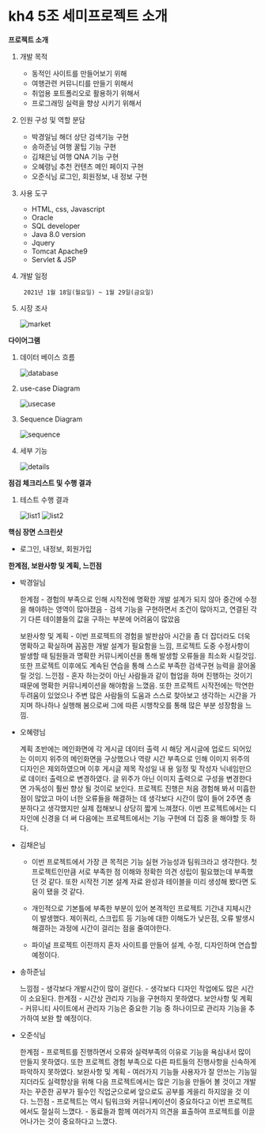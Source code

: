 # kh4 5조  세미프로젝트  소개
**프로젝트  소개**

1. 개발  목적
	- 동적인  사이트를  만들어보기  위해
	- 여행관련  커뮤니티를  만들기  위해서
	- 취업용  포트폴리오로  활용하기  위해서
	- 프로그래밍  실력을  향상  시키기  위해서

2. 인원  구성  및  역할  분담
	- 박경일님
		해더  상단  검색기능  구현
	- 송하준님
		여행  꿀팁  기능  구현
	- 김채은님
		여행 QNA 기능  구현
	- 오혜령님
		추천  컨텐츠  메인  페이지  구현
	- 오준식님
		로그인, 회원정보, 내  정보  구현

3. 사용  도구

	- HTML, css, Javascript
	- Oracle
	- SQL developer
	- Java 8.0 version
	- Jquery
	- Tomcat Apache9
	- Servlet & JSP

4. 개발  일정

		2021년 1월 18일(월요일) ~ 1월 29일(금요일)

5. 시장  조사

	![market](./ReadmeImages/market.png)
	
**다이어그램**

1. 데이터  베이스  흐름

	![database](./ReadmeImages/database.png)

2. use-case Diagram
	
	![usecase](./ReadmeImages/usecase.png)
	
	
3. Sequence Diagram

	![sequence](./ReadmeImages/sequence.png)
	
	
4. 세부 기능 

	![details](./ReadmeImages/details.png)


**점검  체크리스트  및  수행  결과**

1. 테스트  수행  결과
	
	![list1](./ReadmeImages/list1.png)
	![list2](./ReadmeImages/list2.png)


**핵심  장면  스크린샷**

- 로그인, 내정보, 회원가입 
	

**한계점, 보완사항  및  계획, 느낀점**

- 박경일님 

	한계점 
	     - 경험의 부족으로 인해 시작전에 명확한 개발 설계가 되지 않아 중간에 수정을 해야하는 영역이 많아졌음
	     - 검색 기능을 구현하면서 조건이 많아지고, 연결된 각기 다른 테이블들의 값을 구하는 부분에 어려움이 많았음 
	     
	보완사항 및 계획 
	     - 이번 프로젝트의 경험을 발판삼아 시간을 좀 더 잡더라도 더욱 명확하고 확실하며 꼼꼼한 개발 설계가 필요함을 느낌, 프로젝트 도중 수정사항이 발생할 때 팀원들과 명확한 커뮤니케이션을 통해 발생할 		  오류들을 최소화 시킬것임. 또한 프로젝트 이후에도 계속된 연습을 통해 스스로 부족한 검색구현 능력을 끌어올릴 것임. 
	느낀점 
	     - 혼자 하는것이 아닌 사람들과 같이 협업을 하며 진행하는 것이기 때문에 명확한 커뮤니케이션을 해야함을 	느꼈음. 또한 프로젝트 시작전에는 막연한 두려움이 있었으나 주변 많은 사람들의 도움과 스스로 	           찾아보고 생각하는 시간을 가지며 하나하나 실행해 봄으로써 그에 따른 시행착오를 통해 많은 부분 성장함을 느낌. 

- 오혜령님 
	
	계획 초반에는 메인화면에 각 게시글 데이터 출력 시 해당 게시글에 업로드 되어있는 이미지 위주의 메인화면을 구상했으나 역량 시간 부족으로 인해 이미지 위주의 디자인은 제외하였으며 이후 게시글 제목 작성일 내         용 일정 및 작성자 닉네임만으로 데이터 출력으로 변경하였다. 글 위주가 아닌 이미지 출력으로 구성을 변경한다면 가독성이 훨씬 향상 될 것이로 보인다. 프로젝트 진행은 처음 경험해 봐서 미흡한 점이 많았고 마이         너한 오류들을 해결하는 데 생각보다 시간이 많이 들어 2주면 충분하다고 생각했지만 실제 접해보니 상당히 짧게 느껴졌다. 이번 프로젝트에서는 디자인에 신경을 더 써 다음에는 프로젝트에서는 기능 구현에 더 집중	    을 해야할 듯 하다. 
	
	
- 김채은님 
	
	- 이번 프로젝트에서 가장 큰 목적은 기능 실현 가능성과 팀워크라고 생각한다. 
	  첫 프로젝트인만큼 서로 부족한 점 이해와 정확한 의견 성립이 필요했는데 부족했던 것 같다. 
	  또한 시작전 기본 설계 자료 완성과 테이블을 미리 생성해 봤다면 도움이 됐을 것 같다. 

	- 개인적으로 기본틀에 부족한 부분이 있어 본격적인 프로젝트 기간내 지체시간이 발생했다. 
	  제이쿼리, 스크립트 등 기능에 대한 이해도가 낮은점, 오류 발생시 해결하는 과정에 시간이 걸리는
	  점을 줄여야한다. 

	- 파이널 프로젝트 이전까지 혼자 사이트를 만들어 설계, 수정, 디자인하며 연습할 예정이다. 

- 송하준님 

	느낌점 
    	    - 생각보다 개발시간이 많이 걸린다. 
	    - 생각보다 디자인 작업에도 많은 시간이 소요된다.
	한계점
	    -  시간상 관리자 기능을 구현하지 못하였다.
	보안사항 및 계획 
	    - 커뮤니티 사이트에서 관리자 기능은 중요한 기능 중 하나이므로 관리자 기능을 추가하여 보완 할 예정이다. 

- 오준식님 
	
	한계점 
	    - 프로젝트를 진행하면서 오류와 실력부족의 이유로 기능을 욕심내서 많이 만들지 못하였다. 또한 프로젝트 경험 부족으로 다른 파트들의 진행사항을 신속하게 파악하지 못하였다. 
	보완사항 및 계획 
	    - 여러가지 기능들 사용자가 잘 안쓰는 기능일지더라도 실력향상을 위해 다음 프로젝트에서는 많은 기능을 만들어 볼 것이고 개발자는 꾸준한 공부가 필수인 직업군으로써 앞으로도 공부를 게을리 하지않을 것 이		  다. 
	느낀점 
	    - 프로젝트는 역시 팀워크와 커뮤니케이션이 중요하다고 이번 프로젝트에서도 절실히 느꼈다. 
	    - 동료들과 함께 여러가지 의견을 표출하여 프로젝트를 이끌어나가는 것이 중요하다고 느꼈다. 


